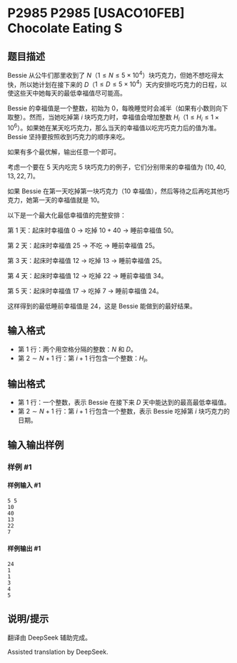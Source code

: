 # P2985 P2985 [USACO10FEB] Chocolate Eating S

## 题目描述

Bessie 从公牛们那里收到了 $N$（$1 \leq N \leq 5\times10^4$）块巧克力，但她不想吃得太快，所以她计划在接下来的 $D$（$1 \leq D \leq 5\times10^4$）天内安排吃巧克力的日程，以使这些天中她每天的最低幸福值尽可能高。

Bessie 的幸福值是一个整数，初始为 $0$，每晚睡觉时会减半（如果有小数则向下取整）。然而，当她吃掉第 $i$ 块巧克力时，幸福值会增加整数 $H_i$（$1 \leq H_i \leq 1\times10^6$）。如果她在某天吃巧克力，那么当天的幸福值以吃完巧克力后的值为准。Bessie 坚持要按照收到巧克力的顺序来吃。

如果有多个最优解，输出任意一个即可。

考虑一个要在 $5$ 天内吃完 $5$ 块巧克力的例子，它们分别带来的幸福值为 $(10, 40, 13, 22, 7)$。

如果 Bessie 在第一天吃掉第一块巧克力（$10$ 幸福值），然后等待之后再吃其他巧克力，她第一天的幸福值就是 $10$。

以下是一个最大化最低幸福值的完整安排：

第 $1$ 天：起床时幸福值 $0$ → 吃掉 $10+40$ → 睡前幸福值 $50$。

第 $2$ 天：起床时幸福值 $25$ → 不吃 → 睡前幸福值 $25$。

第 $3$ 天：起床时幸福值 $12$ → 吃掉 $13$ → 睡前幸福值 $25$。

第 $4$ 天：起床时幸福值 $12$ → 吃掉 $22$ → 睡前幸福值 $34$。

第 $5$ 天：起床时幸福值 $17$ → 吃掉 $7$ → 睡前幸福值 $24$。

这样得到的最低睡前幸福值是 $24$，这是 Bessie 能做到的最好结果。

## 输入格式

* 第 $1$ 行：两个用空格分隔的整数：$N$ 和 $D$。
* 第 $2\sim N+1$ 行：第 $i+1$ 行包含一个整数：$H_i$。

## 输出格式

* 第 $1$ 行：一个整数，表示 Bessie 在接下来 $D$ 天中能达到的最高最低幸福值。
* 第 $2\sim N+1$ 行：第 $i+1$ 行包含一个整数，表示 Bessie 吃掉第 $i$ 块巧克力的日期。

## 输入输出样例

### 样例 #1

#### 样例输入 #1

```
5 5 
10 
40 
13 
22 
7
```

#### 样例输出 #1

```
24 
1 
1 
3 
4 
5
```

## 说明/提示

翻译由 DeepSeek 辅助完成。

Assisted translation by DeepSeek.
